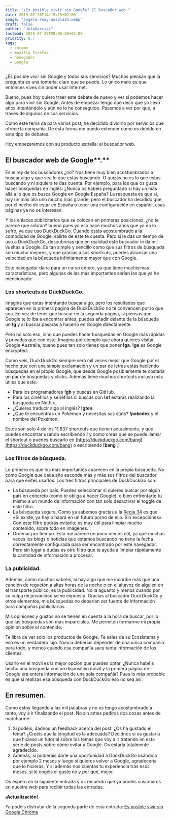 ```yaml
---
title: "¿Es posible vivir sin Google? El buscador web."
date: 2019-02-20T14:19:25+02:00
image: "angela-reay-unsplash.webp"
draft: false
author: "JotaGarciaz"
lastmod: 2025-07-25T09:06:50+02:00
priority: 0.7
tags:
  - chrome
  - mozilla firefox
  - navegador
  - Google
---
```


¿Es posible vivir sin Google y todos sus servicios? Muchos piensan que la pregunta es una tontería: claro que se puede. Lo único malo es que entonces vives sin poder usar Internet.

Bueno, pues hoy quiero traer este debate de nuevo y ver si podemos hacer algo para vivir sin Google. Antes de empezar tengo que decir que yo llevo años intentándolo y aún no lo he conseguido. Pasemos a ver por qué, a través de algunos de sus servicios.

Como este tema da para varios post, he decidido dividirlo por servicios que ofrece la compañía. De esta forma me puedo extender como es debido en este tipo de debates.

Hoy empezaremos con su producto estrella: el buscador web.

## El buscador web de Google**.**

Es el rey de los buscadores ¿no? Nos tiene muy bien acostumbrados a buscar algo y que sea lo que estás buscando. O quizás no es lo que estas buscando y ni siquiera te das cuenta. Por ejemplo, para los que os gusta hacer búsquedas en inglés: ¿Nunca os habéis preguntado si hay un más allá a lo que os busca Google en Google España? La respuesta es que sí, hay un más allá uno mucho más grande, pero el buscador ha decidido que, por el hecho de estar en España o tener una configuración en español, esas páginas ya no os interesan.

Y los enlaces publicitarios que se colocan en primeras posiciones, ¿no te parece que sobran? bueno pues yo eso hace muchos años que ya no lo sufro, ya que uso [DuckDuckGo](https://duckduckgo.com/). Cuando estás acostumbrado a la comodidad de Google, salirte de este te cuesta. Pero si le das un tiempo de uso a DuckDuckGo, descubrirías que en realidad este buscador le da mil vueltas a Google. Es tan simple y sencillo como que sus filtros de búsqueda son mucho mejores, y que gracias a sus _shortcuts_, puedes alcanzar una velocidad en la búsqueda infinitamente mayor que con Google.

Este navegador daría para un curso entero, ya que tiene muchísimas características, pero algunas de las más importantes serían las que ya he mencionado:

### Los shortcuts de DuckDuckGo.

Imagina que estás intentando buscar algo, pero los resultados que aparecen en la primera página de DuckDuckGo no te convencen por lo que sea. En vez de tener que buscar en la segunda página, si piensas que Google te lo iba a encontrar antes, puedes añadir delante de la búsqueda un **!g** y al buscar pasarás a hacerlo en Google directamente.

Pero no solo eso, sino que puedes hacer búsquedas en Google más rápidas y privadas que con este. Imagina por ejemplo que ahora quieres visitar Google Australia, bueno pues tan solo tienes que poner **!ga**. **!ge** es Google encrypted.

Como veis, DuckDuckGo siempre será mil veces mejor que Google por el hecho que con una simple exclamación y un par de letras estás haciendo búsquedas en el propio Google, que desde Google posiblemente te costaría un par de búsquedas y clicks. Además tiene muchos shortcuts incluso más útiles que este.

- Para los programadores **!gh** y buscas en GitHub.
- Para los cinéfilos y seriéfilos si buscas con **!nf** estarás realizando la búsqueda en Netflix.
- ¿Quieres traducir algo al inglés? **!gten**.
- ¿Que te encuentras un Pokémon y necesitas sus stats? **!pokedex** y el nombre del Pokémon.

Estos son solo 4 de los 11,837 shortcuts que tienen actualmente, y que puedes encontrar usando escribiendo **!** y como creas que se puede llamar el shortcut o puedes buscarlo en [https://duckduckgo.com/bang](https://duckduckgo.com/bang) o escribiendo **!bang** ;)

### Los filtros de búsqueda.

Lo primero es que los más importantes aparecen en la propia búsqueda. No como Google que cada año esconde más y más sus filtros del buscador para que evites usarlos. Los tres filtros principales de DuckDuckGo son:

- La búsqueda por país. Puedes seleccionar si quieres buscar por algún país en concreto (como te obliga a hacer Google), o bien enfrentarte tu mismo a un mundo de información con tan solo desactivar el toggle de este filtro.
- La búsqueda segura. Como ya sabemos gracias a la [Regla 34](https://es.wikipedia.org/wiki/Regla_34) es que «Si existe, ya hay o habrá en un futuro porno de ello. Sin excepciones». Con este filtro podrás evitarlo; es muy útil para limpiar mucho contenido, sobre todo en imágenes.
- Ordenar por tiempo. Esta me parece un poco menos útil, ya que muchas veces los blogs o noticias que estamos buscando no tiene la fecha correctamente configurada para ser encontrado por este navegador. Pero sin lugar a dudas es otro filtro que te ayuda a limpiar rápidamente la cantidad de información a procesar.

### La publicidad.

Además, como muchos sabréis, si hay algo que me incordie más que una canción de reguetón a altas horas de la noche o en el altavoz de alguien en el transporte público, es la publicidad. No la aguanto y menos cuando por su culpa mi privacidad se ve expuesta. Gracias al buscador DuckDuckGo y otros elementos, mis búsquedas no deberían ser fuente de información para campañas publicitarias.

Mis opiniones y gustos no se tienen en cuenta a la hora de buscar, por lo que las búsquedas son más imparciales. Me permiten formarme mi propia opinión sobre el contenido.

Te libra de ver solo los productos de Google. Te sales de su Ecosistema y eso es un verdadero lujo. Nunca deberías depender de una única compañía para todo, y menos cuando esa compañía saca tanta información de los clientes.

Usarlo en el móvil es la mejor opción que puedes optar. ¿Nunca habéis hecho una búsqueda con un dispositivo móvil y la primera página de Google era entera información de una sola compañía? Pues lo más probable es que si realizas esa búsqueda con DuckDuckGo eso no sea así.

## En resumen.

Como estoy llegando a las mil palabras y no os tengo acostumbrado a tanto, voy a ir finalizando el post. No sin antes pediros dos cosas antes de marcharme:

1. Si podéis, dadnos un feedback acerca del post. ¿Os ha gustado el tema? ¿Creéis que la longitud es la adecuada? Decidnos si os gustaría que hiciese un tutorial sobre los temas que voy a ir tratando en esta serie de posts sobre cómo evitar a Google. Os estaría totalmente agradecido.
2. Además, si pudierais darle una oportunidad a DuckDuckGo usándolo por ejemplo 2 meses y luego si quieres volver a Google, agradecería que lo hicieras. Y si además nos cuentas tu experiencia tras esos meses, si le cogéis el gusto no y por qué, mejor.

Os espero en la siguiente entrada y os recuerdo que ya podéis suscribiros en nuestra web para recibir todas las entradas.

**¡Actualización!**

Ya podéis disfrutar de la segunda parte de esta entrada: [Es posible vivir sin Google Chrome](../posible-vivir-sin-google-chrome/)
